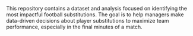 This repository contains a dataset and analysis focused on identifying the most impactful football substitutions. The goal is to help managers make data-driven decisions about player substitutions to maximize team performance, especially in the final minutes of a match.
